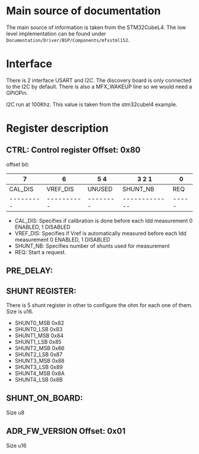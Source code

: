 # Main source of documentation

The main source of information is taken from the STM32CubeL4.
The low level implementation can be found under `Documentation/Driver/BSP/Components/mfxstml152`.

# Interface

There is 2 interface USART and I2C. The discovery board is only connected to the I2C by default.
There is also a MFX_WAKEUP line so we would need a GPIOPin.

I2C run at 100Khz. This value is taken from the stm32cubel4 example.

# Register description

## CTRL: Control register Offset: 0x80

offset bit:

|       7 |        6 | 5   4  | 3    2    1 |   0 |
|---------|----------|--------|-------------|-----|
| CAL_DIS | VREF_DIS | UNUSED | SHUNT_NB    | REQ |
|---------|----------|--------|-------------|-----|

  * CAL_DIS: Specifies if calibration is done before each Idd measurement
             0 ENABLED, 1 DISABLED
  * VREF_DIS: Specifies if Vref is automatically measured before each Idd measurement
              0 ENABLED, 1 DISABLED
  * SHUNT_NB: Specifies number of shunts used for measurement
  * REQ: Start a request.

## PRE_DELAY:

## SHUNT REGISTER:

There is 5 shunt register in other to configure the ohm for each one of them. Size is u16.

   * SHUNT0_MSB  0x82
   * SHUNT0_LSB  0x83
   * SHUNT1_MSB  0x84
   * SHUNT1_LSB  0x85
   * SHUNT2_MSB  0x86
   * SHUNT2_LSB  0x87
   * SHUNT3_MSB  0x88
   * SHUNT3_LSB  0x89
   * SHUNT4_MSB  0x8A
   * SHUNT4_LSB  0x8B

## SHUNT_ON_BOARD:

Size u8

## ADR_FW_VERSION Offset: 0x01

Size u16
